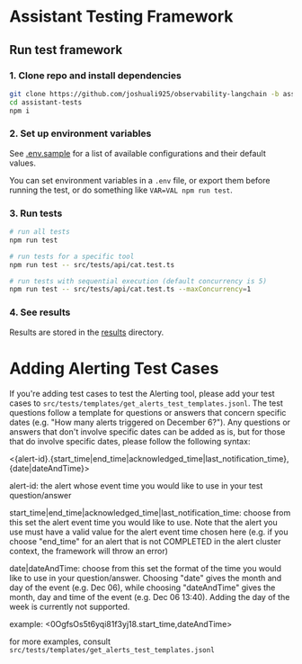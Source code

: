 # Assistant Testing Framework

## Run test framework

### 1. Clone repo and install dependencies

```bash
git clone https://github.com/joshuali925/observability-langchain -b assistant-tests
cd assistant-tests
npm i
```

### 2. Set up environment variables

See [.env.sample](./.env.sample) for a list of available configurations and their default values.

You can set environment variables in a `.env` file, or export them before running the test, or do something like `VAR=VAL npm run test`.

### 3. Run tests
```bash
# run all tests
npm run test

# run tests for a specific tool
npm run test -- src/tests/api/cat.test.ts

# run tests with sequential execution (default concurrency is 5)
npm run test -- src/tests/api/cat.test.ts --maxConcurrency=1
```

### 4. See results

Results are stored in the [results](./results) directory.

# Adding Alerting Test Cases
If you're adding test cases to test the Alerting tool, please add your test cases to `src/tests/templates/get_alerts_test_templates.jsonl`. The test questions follow a template for questions or answers that concern specific dates (e.g. "How many alerts triggered on December 6?"). Any questions or answers that don't involve specific dates can be added as is, but for those that do involve specific dates, please follow the following syntax:

<{alert-id}.{start_time|end_time|acknowledged_time|last_notification_time},{date|dateAndTime}>

alert-id: the alert whose event time you would like to use in your test question/answer

start_time|end_time|acknowledged_time|last_notification_time: choose from this set the alert event time you would like to use. Note that the alert you use must have a valid value for the alert event time chosen here (e.g. if you choose "end_time" for an alert that is not COMPLETED in the alert cluster context, the framework will throw an error)

date|dateAndTime: choose from this set the format of the time you would like to use in your question/answer. Choosing "date" gives the month and day of the event (e.g. Dec 06), while choosing "dateAndTime" gives the month, day and time of the event (e.g. Dec 06 13:40). Adding the day of the week is currently not supported.

example: <0OgfsOs5t6yqi81f3yj18.start_time,dateAndTime>

for more examples, consult `src/tests/templates/get_alerts_test_templates.jsonl`
